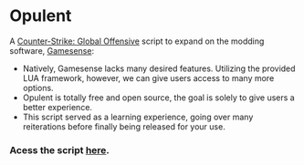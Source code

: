 # Opulent

A [Counter-Strike: Global Offensive](https://store.steampowered.com/app/730/CounterStrike_2/) script to expand on the modding software, [Gamesense](https://gamesense.pub/):

- Natively, Gamesense lacks many desired features. Utilizing the provided LUA framework, however, we can give users access to many more options.
- Opulent is totally free and open source, the goal is solely to give users a better experience.
- This script served as a learning experience, going over many reiterations before finally being released for your use.

### Acess the script [here](Opulent.lua).
